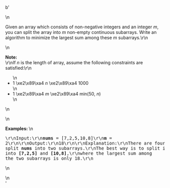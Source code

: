 b'<div class="question-description">\n<p><p>Given an array which consists of non-negative integers and an integer <i>m</i>, you can split the array into <i>m</i> non-empty continuous subarrays. Write an algorithm to minimize the largest sum among these <i>m</i> subarrays.\r\n</p>\n<p><b>Note:</b><br/>\r\nIf <i>n</i> is the length of array, assume the following constraints are satisfied:\r\n<ul>\n<li>1 \xe2\x89\xa4 <i>n</i> \xe2\x89\xa4 1000</li>\n<li>1 \xe2\x89\xa4 <i>m</i> \xe2\x89\xa4 min(50, <i>n</i>)</li>\n</ul>\n</p>\n<p><b>Examples: </b>\n<pre>\r\nInput:\r\n<b>nums</b> = [7,2,5,10,8]\r\n<b>m</b> = 2\r\n\r\nOutput:\r\n18\r\n\r\nExplanation:\r\nThere are four ways to split <b>nums</b> into two subarrays.\r\nThe best way is to split it into <b>[7,2,5]</b> and <b>[10,8]</b>,\r\nwhere the largest sum among the two subarrays is only 18.\r\n</pre>\n</p></p>\n</div>'